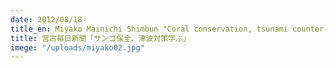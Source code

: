 ```yaml
---
date: 2012/08/18
title_en: Miyako Mainichi Shimbun "Coral conservation, tsunami counter-measures"
title: 宮古毎日新聞「サンゴ保全、津波対策学ぶ」
imege: "/uploads/miyako02.jpg"
---
```

